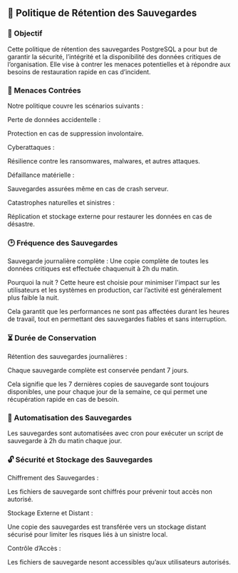 ## 📜 Politique de Rétention des Sauvegardes

### 🎯 Objectif

Cette politique de rétention des sauvegardes PostgreSQL a pour but de garantir la sécurité, l’intégrité et la disponibilité des données critiques de l’organisation. Elle vise à contrer les menaces potentielles et à répondre aux besoins de restauration rapide en cas d’incident.

### 🚨 Menaces Contrées

Notre politique couvre les scénarios suivants :

Perte de données accidentelle : 

Protection en cas de suppression involontaire.

Cyberattaques : 

Résilience contre les ransomwares, malwares, et autres attaques.

Défaillance matérielle : 

Sauvegardes assurées même en cas de crash serveur.

Catastrophes naturelles et sinistres : 

Réplication et stockage externe pour restaurer les données en cas de désastre.

### 🕑 Fréquence des Sauvegardes

   Sauvegarde journalière complète : Une copie complète de toutes les données critiques est effectuée chaquenuit à 2h du matin.

   Pourquoi la nuit ? Cette heure est choisie pour minimiser l'impact sur les utilisateurs et les systèmes en production, car l’activité est généralement plus faible la nuit. 
   
   Cela garantit que les performances ne sont pas affectées durant les heures de travail, tout en permettant des sauvegardes fiables et sans interruption.

### ⏳ Durée de Conservation


Rétention des sauvegardes journalières :

 Chaque sauvegarde complète est conservée pendant 7 jours. 
 
 Cela signifie que les 7 dernières copies de sauvegarde sont toujours disponibles, une pour chaque jour de la semaine, ce qui permet une récupération rapide en cas de besoin.

### 📅 Automatisation des Sauvegardes

Les sauvegardes sont automatisées avec cron pour exécuter un script de sauvegarde à 2h du matin chaque jour.

### 🔓 Sécurité et Stockage des Sauvegardes

   Chiffrement des Sauvegardes :
   
   Les fichiers de sauvegarde sont chiffrés pour prévenir tout accès non autorisé.

   Stockage Externe et Distant :
   
   Une copie des sauvegardes est transférée vers un stockage distant sécurisé pour limiter les risques liés à un sinistre local.

   Contrôle d’Accès : 
   
   Les fichiers de sauvegarde nesont accessibles qu’aux utilisateurs autorisés.